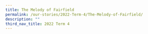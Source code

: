 ```yaml
---
title: The Melody of Fairfield
permalink: /our-stories/2022-Term-4/The-Melody-of-Fairfield/
description: ""
third_nav_title: 2022 Term 4
---
```

